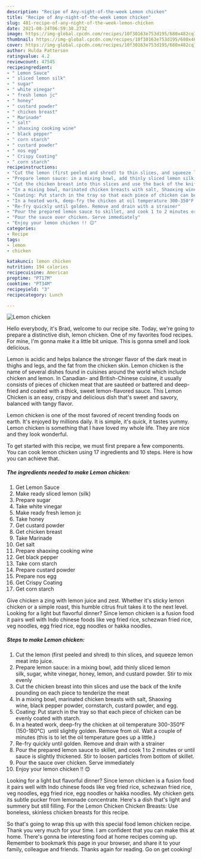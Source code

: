 ```yaml
---
description: "Recipe of Any-night-of-the-week Lemon chicken"
title: "Recipe of Any-night-of-the-week Lemon chicken"
slug: 481-recipe-of-any-night-of-the-week-lemon-chicken
date: 2021-08-24T06:59:38.273Z
image: https://img-global.cpcdn.com/recipes/10f30163e753d195/680x482cq70/lemon-chicken-recipe-main-photo.jpg
thumbnail: https://img-global.cpcdn.com/recipes/10f30163e753d195/680x482cq70/lemon-chicken-recipe-main-photo.jpg
cover: https://img-global.cpcdn.com/recipes/10f30163e753d195/680x482cq70/lemon-chicken-recipe-main-photo.jpg
author: Hulda Patterson
ratingvalue: 4.2
reviewcount: 47545
recipeingredient:
- " Lemon Sauce"
- " sliced lemon silk"
- " sugar"
- " white vinegar"
- " fresh lemon jc"
- " honey"
- " custard powder"
- " chicken breast"
- " Marinade"
- " salt"
- " shaoxing cooking wine"
- " black pepper"
- " corn starch"
- " custard powder"
- " nos egg"
- " Crispy Coating"
- " corn starch"
recipeinstructions:
- "Cut the lemon (first peeled and shred) to thin slices, and squeeze lemon meat into juice."
- "Prepare lemon sauce: in a mixing bowl, add thinly sliced lemon silk, sugar, white vinegar, honey, lemon, and custard powder. Stir to mix evenly"
- "Cut the chicken breast into thin slices and use the back of the knife pounding on each piece to tenderize the meat"
- "In a mixing bowl, marinated chicken breasts with salt, Shaoxing wine, black pepper powder, cornstarch, custard powder, and egg."
- "Coating: Put starch in the tray so that each piece of chicken can be evenly coated with starch."
- "In a heated work, deep-fry the chicken at oil temperature 300-350°F (150-180°C)  until slightly golden. Remove from oil. Wait a couple of minutes (this is to let the oil temperature goes up a little.)"
- "Re-fry quickly until golden. Remove and drain with a strainer"
- "Pour the prepared lemon sauce to skillet, and cook 1 to 2 minutes or until sauce is slightly thickened. Stir to loosen particles from bottom of skillet."
- "Pour the sauce over chicken. Serve immediately"
- "Enjoy your lemon chicken !! 😊"
categories:
- Recipe
tags:
- lemon
- chicken

katakunci: lemon chicken 
nutrition: 194 calories
recipecuisine: American
preptime: "PT17M"
cooktime: "PT34M"
recipeyield: "3"
recipecategory: Lunch

---
```



![Lemon chicken](https://img-global.cpcdn.com/recipes/10f30163e753d195/680x482cq70/lemon-chicken-recipe-main-photo.jpg)

Hello everybody, it's Brad, welcome to our recipe site. Today, we're going to prepare a distinctive dish, lemon chicken. One of my favorites food recipes. For mine, I'm gonna make it a little bit unique. This is gonna smell and look delicious.

Lemon is acidic and helps balance the stronger flavor of the dark meat in thighs and legs, and the fat from the chicken skin. Lemon chicken is the name of several dishes found in cuisines around the world which include chicken and lemon. In Canadian- and British-Chinese cuisine, it usually consists of pieces of chicken meat that are sautéed or battered and deep-fried and coated with a thick, sweet lemon-flavored sauce. This Lemon Chicken is an easy, crispy and delicious dish that&#39;s sweet and savory, balanced with tangy flavor.

Lemon chicken is one of the most favored of recent trending foods on earth. It's enjoyed by millions daily. It is simple, it's quick, it tastes yummy. Lemon chicken is something that I have loved my whole life. They are nice and they look wonderful.


To get started with this recipe, we must first prepare a few components. You can cook lemon chicken using 17 ingredients and 10 steps. Here is how you can achieve that.

<!--inarticleads1-->

##### The ingredients needed to make Lemon chicken:

1. Get  Lemon Sauce
1. Make ready  sliced lemon (silk)
1. Prepare  sugar
1. Take  white vinegar
1. Make ready  fresh lemon jc
1. Take  honey
1. Get  custard powder
1. Get  chicken breast
1. Take  Marinade
1. Get  salt
1. Prepare  shaoxing cooking wine
1. Get  black pepper
1. Take  corn starch
1. Prepare  custard powder
1. Prepare  nos egg
1. Get  Crispy Coating
1. Get  corn starch


Give chicken a zing with lemon juice and zest. Whether it&#39;s sticky lemon chicken or a simple roast, this humble citrus fruit takes it to the next level. Looking for a light but flavorful dinner? Since lemon chicken is a fusion food it pairs well with Indo chinese foods like veg fried rice, schezwan fried rice, veg noodles, egg fried rice, egg noodles or hakka noodles. 

<!--inarticleads2-->

##### Steps to make Lemon chicken:

1. Cut the lemon (first peeled and shred) to thin slices, and squeeze lemon meat into juice.
1. Prepare lemon sauce: in a mixing bowl, add thinly sliced lemon silk, sugar, white vinegar, honey, lemon, and custard powder. Stir to mix evenly
1. Cut the chicken breast into thin slices and use the back of the knife pounding on each piece to tenderize the meat
1. In a mixing bowl, marinated chicken breasts with salt, Shaoxing wine, black pepper powder, cornstarch, custard powder, and egg.
1. Coating: Put starch in the tray so that each piece of chicken can be evenly coated with starch.
1. In a heated work, deep-fry the chicken at oil temperature 300-350°F (150-180°C)  until slightly golden. Remove from oil. Wait a couple of minutes (this is to let the oil temperature goes up a little.)
1. Re-fry quickly until golden. Remove and drain with a strainer
1. Pour the prepared lemon sauce to skillet, and cook 1 to 2 minutes or until sauce is slightly thickened. Stir to loosen particles from bottom of skillet.
1. Pour the sauce over chicken. Serve immediately
1. Enjoy your lemon chicken !! 😊


Looking for a light but flavorful dinner? Since lemon chicken is a fusion food it pairs well with Indo chinese foods like veg fried rice, schezwan fried rice, veg noodles, egg fried rice, egg noodles or hakka noodles. My chicken gets its subtle pucker from lemonade concentrate. Here&#39;s a dish that&#39;s light and summery but still filling. For the Lemon Chicken Chicken Breasts: Use boneless, skinless chicken breasts for this recipe. 

So that's going to wrap this up with this special food lemon chicken recipe. Thank you very much for your time. I am confident that you can make this at home. There's gonna be interesting food at home recipes coming up. Remember to bookmark this page in your browser, and share it to your family, colleague and friends. Thanks again for reading. Go on get cooking!
